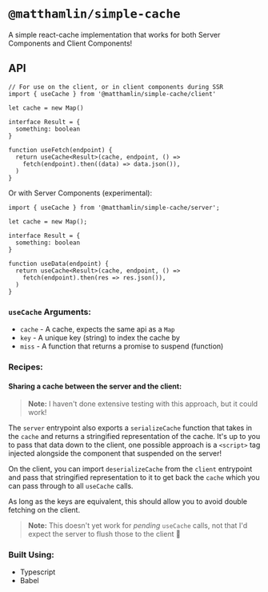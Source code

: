 # `@matthamlin/simple-cache`

A simple react-cache implementation that works for both Server Components and
Client Components!

## API

```tsx
// For use on the client, or in client components during SSR
import { useCache } from '@matthamlin/simple-cache/client'

let cache = new Map()

interface Result = {
  something: boolean
}

function useFetch(endpoint) {
  return useCache<Result>(cache, endpoint, () =>
    fetch(endpoint).then((data) => data.json()),
  )
}
```

Or with Server Components (experimental):

```tsx
import { useCache } from '@matthamlin/simple-cache/server';

let cache = new Map();

interface Result = {
  something: boolean
}

function useData(endpoint) {
  return useCache<Result>(cache, endpoint, () =>
    fetch(endpoint).then(res => res.json()),
  )
}
```

### `useCache` Arguments:

- `cache` - A cache, expects the same api as a `Map`
- `key` - A unique key (string) to index the cache by
- `miss` - A function that returns a promise to suspend (function)

### Recipes:

#### Sharing a cache between the server and the client:

<!-- prettier-ignore -->
> **Note:** 
> I haven't done extensive testing with this approach, but it could
> work!

The `server` entrypoint also exports a `serializeCache` function that takes in
the `cache` and returns a stringified representation of the cache. It's up to
you to pass that data down to the client, one possible approach is a `<script>`
tag injected alongside the component that suspended on the server!

On the client, you can import `deserializeCache` from the `client` entrypoint
and pass that stringified representation to it to get back the `cache` which you
can pass through to all `useCache` calls.

As long as the keys are equivalent, this should allow you to avoid double
fetching on the client.

<!-- prettier-ignore -->
> **Note:**
> This doesn't yet work for _pending_ `useCache` calls, not that I'd
> expect the server to flush those to the client 🤔

### Built Using:

- Typescript
- Babel
